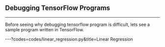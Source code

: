 ## Debugging TensorFlow Programs

---

Before seeing why debugging tensorflow program is difficult, lets see a sample program written in TensorFlow.

---?codes=codes/linear_regression.py&title=Linear Regression
